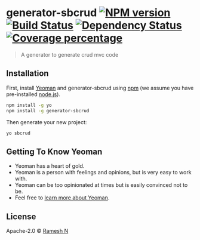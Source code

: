 # generator-sbcrud [![NPM version][npm-image]][npm-url] [![Build Status][travis-image]][travis-url] [![Dependency Status][daviddm-image]][daviddm-url] [![Coverage percentage][coveralls-image]][coveralls-url]
> A generator to generate crud mvc code

## Installation

First, install [Yeoman](http://yeoman.io) and generator-sbcrud using [npm](https://www.npmjs.com/) (we assume you have pre-installed [node.js](https://nodejs.org/)).

```bash
npm install -g yo
npm install -g generator-sbcrud
```

Then generate your new project:

```bash
yo sbcrud
```

## Getting To Know Yeoman

 * Yeoman has a heart of gold.
 * Yeoman is a person with feelings and opinions, but is very easy to work with.
 * Yeoman can be too opinionated at times but is easily convinced not to be.
 * Feel free to [learn more about Yeoman](http://yeoman.io/).

## License

Apache-2.0 © [Ramesh N]()


[npm-image]: https://badge.fury.io/js/generator-sbcrud.svg
[npm-url]: https://npmjs.org/package/generator-sbcrud
[travis-image]: https://travis-ci.com/rameshnagaraju/generator-sbcrud.svg?branch=master
[travis-url]: https://travis-ci.com/rameshnagaraju/generator-sbcrud
[daviddm-image]: https://david-dm.org/rameshnagaraju/generator-sbcrud.svg?theme=shields.io
[daviddm-url]: https://david-dm.org/rameshnagaraju/generator-sbcrud
[coveralls-image]: https://coveralls.io/repos/rameshnagaraju/generator-sbcrud/badge.svg
[coveralls-url]: https://coveralls.io/r/rameshnagaraju/generator-sbcrud
